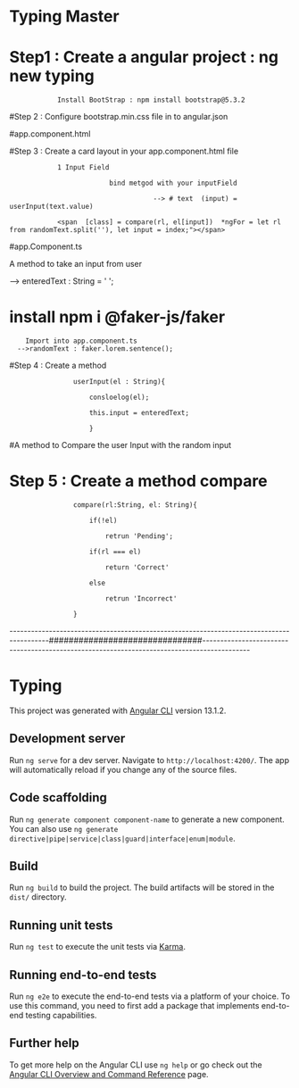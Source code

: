 # Typing Master 

# Step1 : Create a angular project : ng new typing

				Install BootStrap : npm install bootstrap@5.3.2



#Step 2 : Configure bootstrap.min.css file in to angular.json


#app.component.html



#Step 3 : Create a card layout in your app.component.html file 

				1 Input Field

							 bind metgod with your inputField 

										--> # text  (input) = userInput(text.value)  

				<span  [class] = compare(rl, el[input])  *ngFor = let rl from randomText.split(''), let input = index;"></span>





#app.Component.ts



A method to take an input from user



--> enteredText : String = ' ';



# install npm i @faker-js/faker

		Import into app.component.ts
      -->randomText : faker.lorem.sentence();

 

#Step 4 : Create a method 

					userInput(el : String){

						consloelog(el);

						this.input = enteredText;

						}



#A method to Compare the user Input with the random input



# Step 5 :  Create a method compare

					compare(rl:String, el: String){

						if(!el)

							retrun 'Pending';

						if(rl === el)

							return 'Correct'

						else

							retrun 'Incorrect'

					}


-----------------------------------------------------------------------------------------###############################-------------------------------------------------------------------------------------------


# Typing

This project was generated with [Angular CLI](https://github.com/angular/angular-cli) version 13.1.2.

## Development server

Run `ng serve` for a dev server. Navigate to `http://localhost:4200/`. The app will automatically reload if you change any of the source files.

## Code scaffolding

Run `ng generate component component-name` to generate a new component. You can also use `ng generate directive|pipe|service|class|guard|interface|enum|module`.

## Build

Run `ng build` to build the project. The build artifacts will be stored in the `dist/` directory.

## Running unit tests

Run `ng test` to execute the unit tests via [Karma](https://karma-runner.github.io).

## Running end-to-end tests

Run `ng e2e` to execute the end-to-end tests via a platform of your choice. To use this command, you need to first add a package that implements end-to-end testing capabilities.

## Further help

To get more help on the Angular CLI use `ng help` or go check out the [Angular CLI Overview and Command Reference](https://angular.io/cli) page.

